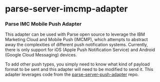# parse-server-imcmp-adapter

### Parse IMC Mobile Push Adapter

This adapter can be used with Parse open source to leverage the IBM Marketing Cloud and Mobile Push (IMCMP), which attempts to abstract away the complexities of different push notification systems.  Currently, there is only support for iOS (Apple Push Notification Service) and Android (Google Cloud Messaging) devices.

To add other push types, you simply need to know what kind of payload format to be sent and this adapter will need to be modified to send it.  This adapter leverages code from the [parse-server-push-adapter](https://github.com/parse-server-modules/parse-server-push-adapter) repo.